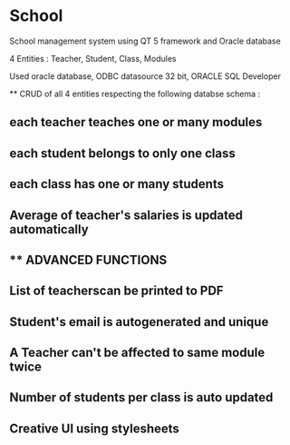 # School
School management system using QT 5 framework and Oracle database 

4 Entities : Teacher, Student, Class, Modules

Used oracle database, ODBC datasource 32 bit, ORACLE SQL Developer 

**
    CRUD of all 4 entities respecting the following databse schema :

each teacher teaches one or many modules 
--
each student belongs to only one class 
--
each class has one or many students 
--
Average of teacher's salaries is updated automatically 
--

**
    ADVANCED FUNCTIONS
--
List of teacherscan be printed to PDF
--
Student's email is autogenerated and unique
--
A Teacher can't be affected to same module twice 
--
Number of students per class is auto updated 
--
Creative UI using stylesheets
--
